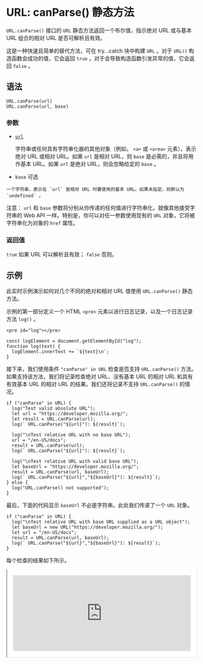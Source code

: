 # URL: canParse() 静态方法

`URL.canParse()` 接口的 `URL` 静态方法返回一个布尔值，指示绝对 URL 或与基本 URL 组合的相对 URL 是否可解析且有效。

这是一种快速且简单的替代方法，可在 try...catch 块中构建 `URL` 。对于 `URL()` 构造函数会成功的值，它会返回 `true` ，对于会导致构造函数引发异常的值，它会返回 `false` 。

##  语法

```
URL.canParse(url)
URL.canParse(url, base)
```

###  参数

-   [`url`](https://developer.mozilla.org/en-US/docs/Web/API/URL/canParse_static#url)

    字符串或任何具有字符串化器的其他对象（例如， `<a>` 或 `<area>` 元素），表示绝对 URL 或相对 URL。如果 `url` 是相对 URL，则 `base` 是必需的，并且将用作基本 URL。如果 `url` 是绝对 URL，则会忽略给定的 `base` 。

-    `base` 可选

    一个字符串，表示在 `url` 是相对 URL 时要使用的基本 URL。如果未指定，则默认为 `undefined` 。

注意： `url` 和 `base` 参数将分别从你传递的任何值进行字符串化，就像其他接受字符串的 Web API 一样。特别是，你可以对任一参数使用现有的 `URL` 对象，它将被字符串化为对象的 `href` 属性。

###  返回值

`true` 如果 URL 可以解析且有效； `false` 否则。

##  示例

此实时示例演示如何对几个不同的绝对和相对 URL 值使用 `URL.canParse()` 静态方法。

示例的第一部分定义一个 HTML `<pre>` 元素以进行日志记录，以及一个日志记录方法 `log()` 。

```
<pre id="log"></pre>
```

```
const logElement = document.getElementById("log");
function log(text) {
  logElement.innerText += `${text}\n`;
}
```

接下来，我们使用条件 `"canParse" in URL` 检查是否支持 `URL.canParse()` 方法。如果支持该方法，我们将记录检查绝对 URL、没有基本 URL 的相对 URL 和具有有效基本 URL 的相对 URL 的结果。我们还将记录不支持 `URL.canParse()` 的情况。

```
if ("canParse" in URL) {
  log("Test valid absolute URL");
  let url = "https://developer.mozilla.org/";
  let result = URL.canParse(url);
  log(` URL.canParse("${url}"): ${result}`);

  log("\nTest relative URL with no base URL");
  url = "/en-US/docs";
  result = URL.canParse(url);
  log(` URL.canParse("${url}"): ${result}`);

  log("\nTest relative URL with valid base URL");
  let baseUrl = "https://developer.mozilla.org/";
  result = URL.canParse(url, baseUrl);
  log(` URL.canParse("${url}","${baseUrl}"): ${result}`);
} else {
  log("URL.canParse() not supported");
}
```

最后，下面的代码显示 `baseUrl` 不必是字符串。此处我们传递了一个 `URL` 对象。

```
if ("canParse" in URL) {
  log("\nTest relative URL with base URL supplied as a URL object");
  let baseUrl = new URL("https://developer.mozilla.org/");
  let url = "/en-US/docs";
  result = URL.canParse(url, baseUrl);
  log(` URL.canParse("${url}","${baseUrl}"): ${result}`);
}
```

每个检查的结果如下所示。

<iframe class="sample-code-frame" title="Examples sample" id="frame_examples" width="100%" height="200" src="https://live.mdnplay.dev/en-US/docs/Web/API/URL/canParse_static/runner.html?id=examples" loading="lazy" style="box-sizing: content-box; border-top: none; border-right-color: ; border-right-style: ; border-right-width: ; border-bottom-color: ; border-bottom-style: ; border-bottom-width: ; border-left-color: ; border-left-style: ; border-left-width: ; border-image-source: ; border-image-slice: ; border-image-width: ; border-image-outset: ; border-image-repeat: ; max-width: 100%; width: calc(100% - 2rem - 2px); background: rgb(255, 255, 255); border-top-left-radius: 0px; border-top-right-radius: 0px; border-bottom-right-radius: ; border-bottom-left-radius: ; padding: 1rem; margin-top: 0px;"></iframe>